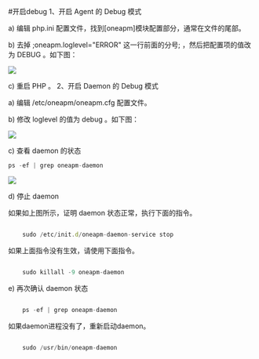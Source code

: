 #开启debug
1、开启 Agent 的 Debug 模式

a) 编辑 php.ini 配置文件，找到[oneapm]模块配置部分，通常在文件的尾部。

b) 去掉 ;oneapm.loglevel="ERROR" 这一行前面的分号; ，然后把配置项的值改为 DEBUG 。如下图：

![](https://oneapm.kf5.com/attachments/download/166327/00155af3cea458196892b5c7dbaa4a2)

c) 重启 PHP 。
2、开启 Daemon 的 Debug 模式

a) 编辑 /etc/oneapm/oneapm.cfg 配置文件。

b) 修改 loglevel 的值为 debug 。如下图：

![](https://oneapm.kf5.com/attachments/download/166332/00155af3db97b8d1ddb0b86b851fe0a)

c) 查看 daemon 的状态

```javascript
ps -ef | grep oneapm-daemon
```
![](https://oneapm.kf5.com/attachments/download/166333/00155af3dedeab12b99ac79ab4fff88)

d) 停止 daemon

如果如上图所示，证明 daemon 状态正常，执行下面的指令。

```javascript

    sudo /etc/init.d/oneapm-daemon-service stop

```
如果上面指令没有生效，请使用下面指令。

```javascript

    sudo killall -9 oneapm-daemon

```
e) 再次确认 daemon 状态

```javascript

    ps -ef | grep oneapm-daemon

```

如果daemon进程没有了，重新启动daemon。

```javascript

    sudo /usr/bin/oneapm-daemon

```
